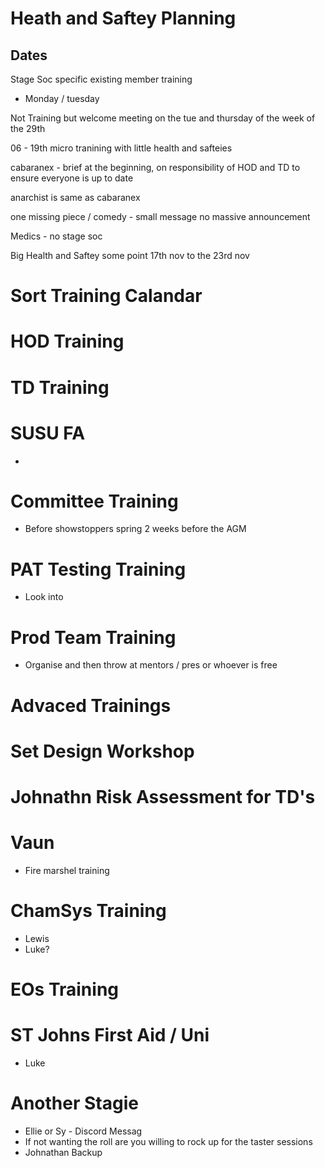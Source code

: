 # Heath and Saftey Planning
## Dates
Stage Soc specific existing member training
- Monday / tuesday

Not Training but welcome meeting on the tue and thursday of the week of the 29th

06 - 19th micro tranining with little health and safteies

cabaranex - brief at the beginning, on responsibility of HOD and TD to ensure everyone is up to date

anarchist is same as cabaranex

one missing piece / comedy - small message no massive announcement 

Medics - no stage soc

Big Health and Saftey some point 17th nov to the 23rd nov



# Sort Training Calandar


# HOD Training
# TD Training
# SUSU FA
- 
# Committee Training 
- Before showstoppers spring 2 weeks before the AGM
# PAT Testing Training 
- Look into
# Prod Team Training
- Organise and then throw at mentors / pres or whoever is free
# Advaced Trainings 
# Set Design Workshop

# Johnathn Risk Assessment for TD's
# Vaun
- Fire marshel training
# ChamSys Training
- Lewis
- Luke?
# EOs Training
# ST Johns First Aid / Uni
- Luke

# Another Stagie
- Ellie or Sy - Discord Messag
- If not wanting the roll are you willing to rock up for the taster sessions
- Johnathan Backup